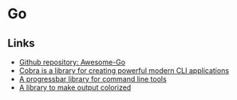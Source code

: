 # Go

## Links
* [Github repository: Awesome-Go](https://github.com/avelino/awesome-go)
* [Cobra is a library for creating powerful modern CLI applications](https://github.com/spf13/cobra)
* [A progressbar library for command line tools](https://github.com/schollz/progressbar)
* [A library to make output colorized](https://github.com/fatih/color)